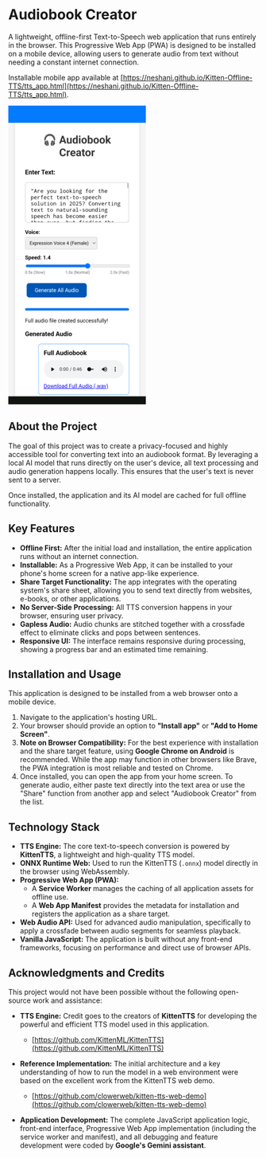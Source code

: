 # Audiobook Creator

A lightweight, offline-first Text-to-Speech web application that runs entirely in the browser. This Progressive Web App (PWA) is designed to be installed on a mobile device, allowing users to generate audio from text without needing a constant internet connection.

Installable mobile app available at [https://neshani.github.io/Kitten-Offline-TTS/tts_app.html](https://neshani.github.io/Kitten-Offline-TTS/tts_app.html).

![Screenshot of Audiobook Creator](./screenshot.png)

## About the Project

The goal of this project was to create a privacy-focused and highly accessible tool for converting text into an audiobook format. By leveraging a local AI model that runs directly on the user's device, all text processing and audio generation happens locally. This ensures that the user's text is never sent to a server.

Once installed, the application and its AI model are cached for full offline functionality.

## Key Features

*   **Offline First:** After the initial load and installation, the entire application runs without an internet connection.
*   **Installable:** As a Progressive Web App, it can be installed to your phone's home screen for a native app-like experience.
*   **Share Target Functionality:** The app integrates with the operating system's share sheet, allowing you to send text directly from websites, e-books, or other applications.
*   **No Server-Side Processing:** All TTS conversion happens in your browser, ensuring user privacy.
*   **Gapless Audio:** Audio chunks are stitched together with a crossfade effect to eliminate clicks and pops between sentences.
*   **Responsive UI:** The interface remains responsive during processing, showing a progress bar and an estimated time remaining.

## Installation and Usage

This application is designed to be installed from a web browser onto a mobile device.

1.  Navigate to the application's hosting URL.
2.  Your browser should provide an option to **"Install app"** or **"Add to Home Screen"**.
3.  **Note on Browser Compatibility:** For the best experience with installation and the share target feature, using **Google Chrome on Android** is recommended. While the app may function in other browsers like Brave, the PWA integration is most reliable and tested on Chrome.
4.  Once installed, you can open the app from your home screen. To generate audio, either paste text directly into the text area or use the "Share" function from another app and select "Audiobook Creator" from the list.

## Technology Stack

*   **TTS Engine:** The core text-to-speech conversion is powered by **KittenTTS**, a lightweight and high-quality TTS model.
*   **ONNX Runtime Web:** Used to run the KittenTTS (`.onnx`) model directly in the browser using WebAssembly.
*   **Progressive Web App (PWA):**
    *   A **Service Worker** manages the caching of all application assets for offline use.
    *   A **Web App Manifest** provides the metadata for installation and registers the application as a share target.
*   **Web Audio API:** Used for advanced audio manipulation, specifically to apply a crossfade between audio segments for seamless playback.
*   **Vanilla JavaScript:** The application is built without any front-end frameworks, focusing on performance and direct use of browser APIs.

## Acknowledgments and Credits

This project would not have been possible without the following open-source work and assistance:

*   **TTS Engine:** Credit goes to the creators of **KittenTTS** for developing the powerful and efficient TTS model used in this application.
    *   [https://github.com/KittenML/KittenTTS](https://github.com/KittenML/KittenTTS)

*   **Reference Implementation:** The initial architecture and a key understanding of how to run the model in a web environment were based on the excellent work from the KittenTTS web demo.
    *   [https://github.com/clowerweb/kitten-tts-web-demo](https://github.com/clowerweb/kitten-tts-web-demo)

*   **Application Development:** The complete JavaScript application logic, front-end interface, Progressive Web App implementation (including the service worker and manifest), and all debugging and feature development were coded by **Google's Gemini assistant**.
